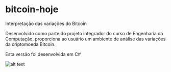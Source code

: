 # bitcoin-hoje
Interpretação das variações do Bitcoin

Desenvolvido como parte do projeto integrador do curso de Engenharia da Computação, proporciona ao usuário um ambiente de análise das variações da criptomoeda Bitcoin.

Esta versão foi desenvolvida em C#

![alt text](https://github.com/guihensanfer/bitcoin-hoje-c-sharp/blob/master/btcHojePrint.png)
